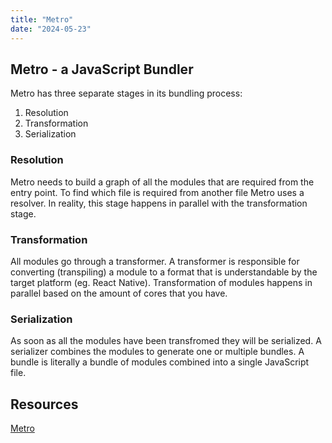 ```yaml
---
title: "Metro"
date: "2024-05-23"
---
```


## Metro - a JavaScript Bundler

Metro has three separate stages in its bundling process:

1. Resolution
2. Transformation
3. Serialization

### Resolution

Metro needs to build a graph of all the modules that are required from the entry point. To find which file is required from another file Metro uses a resolver. In reality, this stage happens in parallel with the transformation stage.

### Transformation

All modules go through a transformer. A transformer is responsible for converting (transpiling) a module to a format that is understandable by the target platform (eg. React Native). Transformation of modules happens in parallel based on the amount of cores that you have.

### Serialization

As soon as all the modules have been transfromed they will be serialized. A serializer combines the modules to generate one or multiple bundles. A bundle is literally a bundle of modules combined into a single JavaScript file.

## Resources

[Metro](https://metrobundler.dev/)
